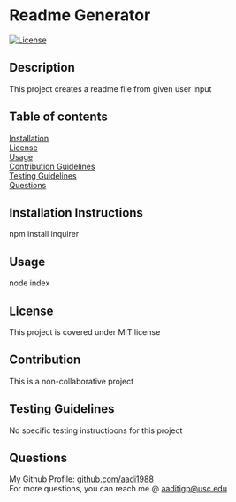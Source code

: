 # Readme Generator
  [![License](<https://img.shields.io/static/v1?label=License&message=MIT&color=green>)]()
## Description
This project creates a readme file from given user input
## Table of contents
[Installation](#installation-instructions)  
[License](#license)  
[Usage](#usage)  
[Contribution Guidelines](#contribution-guidelines)  
[Testing Guidelines](#testing-guidelines)  
[Questions](#questions)
## Installation Instructions
npm install inquirer


## Usage
node index
## License
This project is covered under MIT license
## Contribution
This is a non-collaborative project
## Testing Guidelines
No specific testing instructioons for this project
## Questions
My Github Profile: [github.com/aadi1988](https://github.com/aadi1988)  
For more questions, you can reach me @ aaditigp@usc.edu
